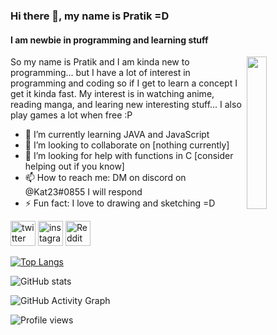 ### Hi there 👋, my name is Pratik =D
#### I am newbie in programming and learning stuff
<img align="right" width="25%" src="https://i.imgur.com/FUQSR6g.gif" />

So my name is Pratik and I am kinda new to programming... but I have a lot of interest in programming and coding so if I get to learn a concept I get it kinda fast. My interest is in watching anime, reading manga, and learing new interesting stuff... I also play games a lot when free :P

- 🌱 I’m currently learning JAVA and JavaScript 
- 👯 I’m looking to collaborate on [nothing currently] 
- 🤔 I’m looking for help with functions in C [consider helping out if you know] 
- 📫 How to reach me: DM on discord on @Kat23#0855 I will respond 
- ⚡ Fun fact: I love to drawing and sketching =D 

<!-- [<img src='https://cdn.jsdelivr.net/npm/simple-icons@3.0.1/icons/youtube.svg' alt='YouTube' height='40'>](https://www.youtube.com/channel/UCXd0DADvZlFZiOB7UuM1MAw) -->
<!-- [<img src='https://cdn.jsdelivr.net/npm/simple-icons@3.0.1/icons/discord.svg' alt='discord' height='40'>](https://discord.gg/mQPwxWW) -->
[<img src='https://cdn.jsdelivr.net/npm/simple-icons@3.0.1/icons/twitter.svg' alt='twitter' height='40'>](https://twitter.com/naruto_flames)
[<img src='https://cdn.jsdelivr.net/npm/simple-icons@3.0.1/icons/instagram.svg' alt='instagram' height='40'>](https://www.instagram.com/pratik0040/) [<img src='https://cdn.jsdelivr.net/npm/simple-icons@3.0.1/icons/reddit.svg' alt='Reddit' height='40'>](https://www.reddit.com/user/narutoflames) 

[![Top Langs](https://github-readme-stats.vercel.app/api/top-langs/?username=ProgrammerPratik)](https://github.com/anuraghazra/github-readme-stats)

![GitHub stats](https://github-readme-stats.vercel.app/api?username=ProgrammerPratik&show_icons=true)  

![GitHub Activity Graph](https://activity-graph.herokuapp.com/graph?username=ProgrammerPratik)  

![Profile views](https://gpvc.arturio.dev/ProgrammerPratik)  

<!---
Pratik-Merekar/Pratik-Merekar is a ✨ special ✨ repository because its `README.md` (this file) appears on your GitHub profile.
You can click the Preview link to take a look at your changes.
--->
